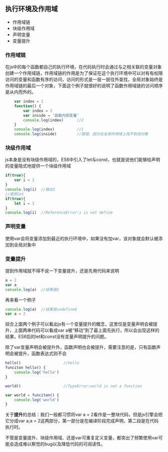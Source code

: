 ## 执行环境及作用域

* 作用域链
* 块级作用域
* 声明变量
* 变量提升

### 作用域链

在js中的每个函数都自己的执行环境，在代码执行时会通过与之相关联的变量对象创建一个作用域链，作用域链的作用是为了保证在这个执行环境中可以对有有权限访问的变量和函数有序的访问，访问的形式是一层一层往外查找，全局对象始终是作用域链的最后一个对象，下面这个例子就很好的说明了函数作用域链的访问顺序是从内而外的。

``` JavaScript
    var index = 1
    function() {
        var index = 2
        var inside = '函数内部变量'
        console.log(index)      //2
    }
    console.log(index)          //1
    console.log(inside)         //报错，因为在全局作用域上找不到该对象
```

### 块级作用域

js本身是没有块级作用域的，ES6中引入了let与const，也就是说他们能够给声明的变量隐式地提供一个块级作用域

``` JavaScript
if(true){
    var i = 1
}
console.log(i)  //输出1
//使用let
if(true){
    let i = 1
}
console.log(i)  //ReferenceError:i is not define
```

### 声明变量
使用var会将变量添加到最近的执行环境中，如果没有加var，该对象就会默认被添加到全局对象中

### 变量提升

提到作用域就不得不说一下变量提升，还是先用代码来说明

``` JavaScript
a = 2
var a
console.log(a)  //结果是2
```
再来看一个例子

``` JavaScript
console.log(a)  //结果是undefined
var a = 2
```

综合上面两个例子可以看出js有一个变量提升的概念，这里仅是变量声明会被提升，上面两串代码可以看成var a被“移动”到了最上面先执行，所以会出现这样的结果，ES6后的let和const没有变量声明提升的问题。

除了var变量声明会被提升外，函数声明也会被提升，需要注意的是，只有函数声明会被提升，函数表达式则不会

``` JavaScript
hello()                   //hello
funciton hello() {
    console.log('hello')
}

world()                   //TypeError:world is not a function

var world = funciton() {
    console.log('world')  
}
```

关于**提升**的总结：我们一般都习惯将var a = 2看作是一整块代码，但是js引擎会把它分成var a;a = 2这两部分，第一部分是在编译阶段完成声明，第二段是在代码执行时。

不管是变量提升、块级作用域、还是var可重复定义变量，都突出了频繁使用var可能会造成难以察觉的bug以及降低代码的可阅读性。
